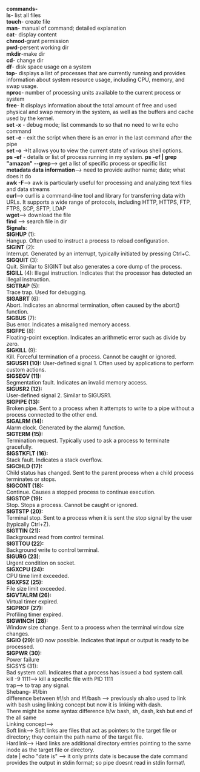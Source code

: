 **commands-**\
**ls**- list all files\
**touch**- create file\
**man**- manual of command; detailed explanation\
**cat**- display content\
**chmod**-grant permission\
**pwd**-persent working dir\
**mkdir**-make dir\
**cd**- change dir\
**df**- disk space usage on a system\
**top**- displays a list of processes that are currently running and provides information about system resource usage, including CPU, memory, and swap usage. \
**nproc**- number of processing units available to the current process or system\
**free**-  It displays information about the total amount of free and used physical and swap memory in the system, as well as the buffers and cache used by the kernel.\
**set -x** - debug mode; list commands to so that no need to write echo command\
**set -e** - exit the script when there is an error in the last command after the pipe\
**set -o** ->It allows you to view the current state of various shell options.\
**ps -ef** - details or list of process running in my system. 
**ps -ef | grep "amazon" --grep**-->  get a list of specific process or specific list\
**metadata data information**--> need to provide author name; date; what does it do\
**awk -F**--> awk is particularly useful for processing and analyzing text files and data streams\
**curl**--> curl is a command-line tool and library for transferring data with URLs. It supports a wide range of protocols, including HTTP, HTTPS, FTP, FTPS, SCP, SFTP, LDAP\
**wget**--> download the file\
**find** --> search file in dir\
**Signals**:\
**SIGHUP** (1):\
Hangup. Often used to instruct a process to reload configuration.\
**SIGINT** (2):\
Interrupt. Generated by an interrupt, typically initiated by pressing Ctrl+C.\
**SIGQUIT** (3):\
Quit. Similar to SIGINT but also generates a core dump of the process.\
**SIGILL** (4):
Illegal instruction. Indicates that the processor has detected an illegal instruction.\
**SIGTRAP** (5):\
Trace trap. Used for debugging.\
**SIGABRT** (6):\
Abort. Indicates an abnormal termination, often caused by the abort() function.\
**SIGBUS** (7):\
Bus error. Indicates a misaligned memory access.\
**SIGFPE** (8):\
Floating-point exception. Indicates an arithmetic error such as divide by zero.\
**SIGKILL** (9):\
Kill. Forceful termination of a process. Cannot be caught or ignored.\
**SIGUSR1 (10):**
User-defined signal 1. Often used by applications to perform custom actions.\
**SIGSEGV (11):**\
Segmentation fault. Indicates an invalid memory access.\
**SIGUSR2 (12):**\
User-defined signal 2. Similar to SIGUSR1.\
**SIGPIPE (13):**\
Broken pipe. Sent to a process when it attempts to write to a pipe without a process connected to the other end.\
**SIGALRM (14):**\
Alarm clock. Generated by the alarm() function.\
**SIGTERM (15):**\
Termination request. Typically used to ask a process to terminate gracefully.\
**SIGSTKFLT (16):**\
Stack fault. Indicates a stack overflow.\
**SIGCHLD (17):**\
Child status has changed. Sent to the parent process when a child process terminates or stops.\
**SIGCONT (18):**\
Continue. Causes a stopped process to continue execution.\
**SIGSTOP (19):**\
Stop. Stops a process. Cannot be caught or ignored.\
**SIGTSTP (20):**\
Terminal stop. Sent to a process when it is sent the stop signal by the user (typically Ctrl+Z).\
**SIGTTIN (21):**\
Background read from control terminal.\
**SIGTTOU (22):**\
Background write to control terminal.\
**SIGURG (23)**:\
Urgent condition on socket.\
**SIGXCPU (24):**\
CPU time limit exceeded.\
**SIGXFSZ (25):**\
File size limit exceeded.\
**SIGVTALRM (26):**\
Virtual timer expired.\
**SIGPROF (27):**\
Profiling timer expired.\
**SIGWINCH (28):**\
Window size change. Sent to a process when the terminal window size changes.\
**SIGIO (29):**
I/O now possible. Indicates that input or output is ready to be processed.\
**SIGPWR (30):**\
Power failure\
SIGSYS (31):\
Bad system call. Indicates that a process has issued a bad system call.\
kill -9 1111--> kill a specific file with PID 1111\
trap--> to trap any signal.\
Shebang- #!/bin\
difference between #!/sh and #!/bash --> previously sh also used to link with bash using linking concept but now it is linking with dash.\
There might be some syntax difference b/w bash, sh, dash, ksh but end of the all same\
Linking concept-->\
Soft link--> Soft links are files that act as pointers to the target file or directory; they contain the path name of the target file.\
Hardlink--> Hard links are additional directory entries pointing to the same inode as the target file or directory.\
date | echo "date is" --> it only prints date is because the date command provides the output in stdin format; so pipe doesnt read in stdin format\

